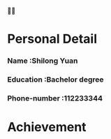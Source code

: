 👦🏻
# Personal Detail 
### Name :Shilong Yuan
### Education :Bachelor degree
### Phone-number :112233344

# Achievement
### 

